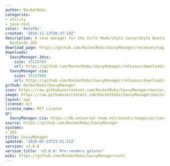 ```yaml
---
author: RocketRobz
categories:
- utility
- save-tool
color: '#e2afbc'
created: '2019-11-13T20:37:19Z'
description: A save manager for the Girls Mode/Style Savvy/Style Boutique games, on
  Nintendo 3DS
download_page: https://github.com/RocketRobz/SavvyManager/releases/tag/v3.0.0
downloads:
  SavvyManager.3dsx:
    size: 15128704
    url: https://github.com/RocketRobz/SavvyManager/releases/download/v3.0.0/SavvyManager.3dsx
  SavvyManager.cia:
    size: 15147968
    url: https://github.com/RocketRobz/SavvyManager/releases/download/v3.0.0/SavvyManager.cia
github: RocketRobz/SavvyManager
icon: https://raw.githubusercontent.com/RocketRobz/SavvyManager/master/app/icon.png
image: https://raw.githubusercontent.com/RocketRobz/SavvyManager/master/app/banner.png
layout: app
license: mit
license_name: MIT License
qr:
  SavvyManager.cia: https://db.universal-team.net/assets/images/qr/savvymanager.cia.png
source: https://github.com/RocketRobz/SavvyManager
systems:
- 3DS
title: SavvyManager
updated: '2020-05-23T23:51:51Z'
version: v3.0.0
version_title: 'v3.0.0: Pre-renders galore!'
wiki: https://github.com/RocketRobz/SavvyManager/wiki
---
```

